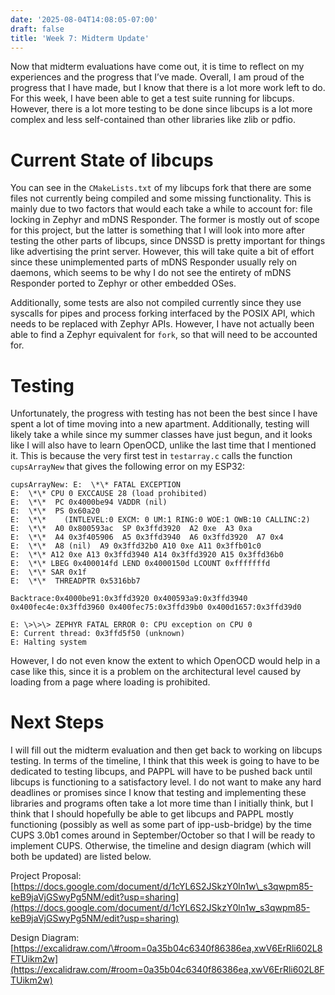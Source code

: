 ```yaml
---
date: '2025-08-04T14:08:05-07:00'
draft: false
title: 'Week 7: Midterm Update'
---
```

Now that midterm evaluations have come out, it is time to reflect on my experiences and the progress that I’ve made. Overall, I am proud of the progress that I have made, but I know that there is a lot more work left to do. For this week, I have been able to get a test suite running for libcups. However, there is a lot more testing to be done since libcups is a lot more complex and less self-contained than other libraries like zlib or pdfio.

# Current State of libcups

You can see in the `CMakeLists.txt` of my libcups fork that there are some files not currently being compiled and some missing functionality. This is mainly due to two factors that would each take a while to account for: file locking in Zephyr and mDNS Responder. The former is mostly out of scope for this project, but the latter is something that I will look into more after testing the other parts of libcups, since DNSSD is pretty important for things like advertising the print server. However, this will take quite a bit of effort since these unimplemented parts of mDNS Responder usually rely on daemons, which seems to be why I do not see the entirety of mDNS Responder ported to Zephyr or other embedded OSes. 

Additionally, some tests are also not compiled currently since they use syscalls for pipes and process forking interfaced by the POSIX API, which needs to be replaced with Zephyr APIs. However, I have not actually been able to find a Zephyr equivalent for `fork`, so that will need to be accounted for.

# Testing

Unfortunately, the progress with testing has not been the best since I have spent a lot of time moving into a new apartment. Additionally, testing will likely take a while since my summer classes have just begun, and it looks like I will also have to learn OpenOCD, unlike the last time that I mentioned it. This is because the very first test in `testarray.c` calls the function `cupsArrayNew` that gives the following error on my ESP32:  
```  
cupsArrayNew: E:  \*\* FATAL EXCEPTION  
E:  \*\* CPU 0 EXCCAUSE 28 (load prohibited)  
E:  \*\*  PC 0x4000be94 VADDR (nil)  
E:  \*\*  PS 0x60a20  
E:  \*\*    (INTLEVEL:0 EXCM: 0 UM:1 RING:0 WOE:1 OWB:10 CALLINC:2)  
E:  \*\*  A0 0x800593ac  SP 0x3ffd3920  A2 0xe  A3 0xa  
E:  \*\*  A4 0x3f405906  A5 0x3ffd3940  A6 0x3ffd3920  A7 0x4  
E:  \*\*  A8 (nil)  A9 0x3ffd32b0 A10 0xe A11 0x3ffb01c0  
E:  \*\* A12 0xe A13 0x3ffd3940 A14 0x3ffd3920 A15 0x3ffd36b0  
E:  \*\* LBEG 0x400014fd LEND 0x4000150d LCOUNT 0xfffffffd  
E:  \*\* SAR 0x1f  
E:  \*\*  THREADPTR 0x5316bb7

Backtrace:0x4000be91:0x3ffd3920 0x400593a9:0x3ffd3940 0x400fec4e:0x3ffd3960 0x400fec75:0x3ffd39b0 0x400d1657:0x3ffd39d0 

E: \>\>\> ZEPHYR FATAL ERROR 0: CPU exception on CPU 0  
E: Current thread: 0x3ffd5f50 (unknown)  
E: Halting system  
```
However, I do not even know the extent to which OpenOCD would help in a case like this, since it is a problem on the architectural level caused by loading from a page where loading is prohibited.

# Next Steps

I will fill out the midterm evaluation and then get back to working on libcups testing. In terms of the timeline, I think that this week is going to have to be dedicated to testing libcups, and PAPPL will have to be pushed back until libcups is functioning to a satisfactory level. I do not want to make any hard deadlines or promises since I know that testing and implementing these libraries and programs often take a lot more time than I initially think, but I think that I should hopefully be able to get libcups and PAPPL mostly functioning (possibly as well as some part of ipp-usb-bridge) by the time CUPS 3.0b1 comes around in September/October so that I will be ready to implement CUPS. Otherwise, the timeline and design diagram (which will both be updated) are listed below.

Project Proposal:  
[https://docs.google.com/document/d/1cYL6S2JSkzY0ln1w\_s3qwpm85-keB9jaVjGSwyPg5NM/edit?usp=sharing](https://docs.google.com/document/d/1cYL6S2JSkzY0ln1w_s3qwpm85-keB9jaVjGSwyPg5NM/edit?usp=sharing)

Design Diagram:  
[https://excalidraw.com/\#room=0a35b04c6340f86386ea,xwV6ErRli602L8FTUikm2w](https://excalidraw.com/#room=0a35b04c6340f86386ea,xwV6ErRli602L8FTUikm2w)